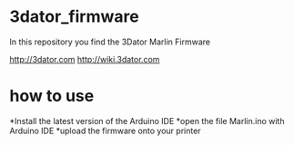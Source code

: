 # 3dator_firmware
In this repository you find the 3Dator Marlin Firmware

http://3dator.com
http://wiki.3dator.com

# how to use
*Install the latest version of the Arduino IDE
*open the file Marlin.ino with Arduino IDE
*upload the firmware onto your printer
